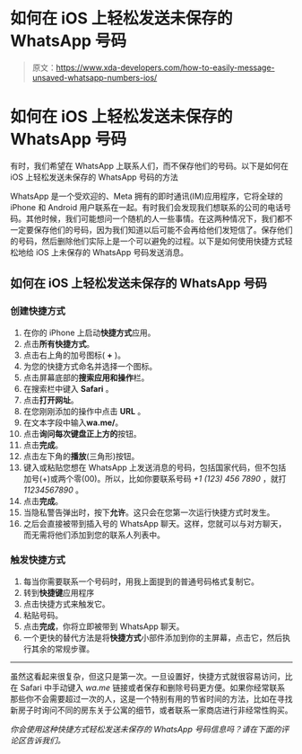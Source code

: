 # 如何在 iOS 上轻松发送未保存的 WhatsApp 号码

> 原文：<https://www.xda-developers.com/how-to-easily-message-unsaved-whatsapp-numbers-ios/>

# 如何在 iOS 上轻松发送未保存的 WhatsApp 号码

有时，我们希望在 WhatsApp 上联系人们，而不保存他们的号码。以下是如何在 iOS 上轻松发送未保存的 WhatsApp 号码的方法

WhatsApp 是一个受欢迎的、Meta 拥有的即时通讯(IM)应用程序，它将全球的 iPhone 和 Android 用户联系在一起。有时我们会发现我们想联系的公司的电话号码。其他时候，我们可能想问一个随机的人一些事情。在这两种情况下，我们都不一定要保存他们的号码，因为我们知道以后可能不会再给他们发短信了。保存他们的号码，然后删除他们实际上是一个可以避免的过程。以下是如何使用快捷方式轻松地给 iOS 上未保存的 WhatsApp 号码发送消息。

## 如何在 iOS 上轻松发送未保存的 WhatsApp 号码

### 创建快捷方式

1.  在你的 iPhone 上启动**快捷方式**应用。
2.  点击**所有快捷方式**。
3.  点击右上角的加号图标( **+** )。
4.  为您的快捷方式命名并选择一个图标。
5.  点击屏幕底部的**搜索应用和操作**栏。
6.  在搜索栏中键入 **Safari** 。
7.  点击**打开网址**。
8.  在您刚刚添加的操作中点击 **URL** 。
9.  在文本字段中输入**wa.me/**。
10.  点击**询问每次键盘正上方的**按钮。
11.  点击**完成**。
12.  点击左下角的**播放**(三角形)按钮。
13.  键入或粘贴您想在 WhatsApp 上发送消息的号码，包括国家代码，但不包括加号(+)或两个零(00)。所以，比如你要联系号码 *+1 (123) 456 7890* ，就打 *11234567890* 。
14.  点击**完成**。
15.  当隐私警告弹出时，按下**允许**。这只会在您第一次运行快捷方式时发生。
16.  之后会直接被带到插入号的 WhatsApp 聊天。这样，您就可以与对方聊天，而无需将他们添加到您的联系人列表中。

### 触发快捷方式

1.  每当你需要联系一个号码时，用我上面提到的普通号码格式复制它。
2.  转到**快捷键**应用程序
3.  点击快捷方式来触发它。
4.  粘贴号码。
5.  点击**完成**，你将立即被带到 WhatsApp 聊天。
6.  一个更快的替代方法是将**快捷方式**小部件添加到你的主屏幕，点击它，然后执行其余的常规步骤。

* * *

虽然这看起来很复杂，但这只是第一次。一旦设置好，快捷方式就很容易访问，比在 Safari 中手动键入 *wa.me* 链接或者保存和删除号码更方便。如果你经常联系那些你不会需要超过一次的人，这是一个特别有用的节省时间的方法，比如在寻找新房子时询问不同的房东关于公寓的细节，或者联系一家商店进行非经常性购买。

*你会使用这种快捷方式轻松发送未保存的 WhatsApp 号码信息吗？请在下面的评论区告诉我们。*